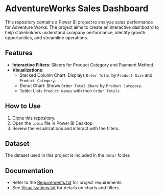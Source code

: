 # AdventureWorks Sales Dashboard

This repository contains a Power BI project to analyze sales performance for Adventure Works. The project aims to create an interactive dashboard to help stakeholders understand company performance, identify growth opportunities, and streamline operations.

## Features
- **Interactive Filters**: Slicers for Product Category and Payment Method.
- **Visualizations**:
  - Stacked Column Chart: Displays `Order Total` by `Product Size` and `Product Category`.
  - Donut Chart: Shows `Order Total Share` by `Product Category`.
  - Table: Lists `Product Names` with their `Order Totals`.

## How to Use
1. Clone this repository.
2. Open the `.pbix` file in Power BI Desktop.
3. Review the visualizations and interact with the filters.

## Dataset
The dataset used in this project is included in the `data/` folder.

## Documentation
- Refer to the [Requirements.txt](Requirements.txt) for project requirements.
- See [Visualizations.txt](Visualizations.txt) for details on charts and filters.
